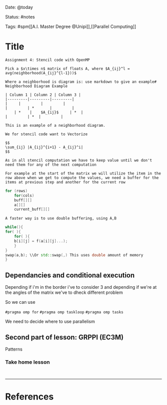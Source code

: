 Date: @today

Status: #notes

Tags: #spm[[A.I. Master Degree @Unipi]],[[Parallel Computing]]

# Title

```ad-important
Assignment 4: Stencil code with OpenMP

Pick a $x\times n$ matrix of floats A, where $A_{ij}^l = avg(neighborhood(A_{ij}^{l-1}))$

Where a neighborhood is diagram is: use markdown to give an example# Neighborhood Diagram Example

| Column 1 | Column 2 | Column 3 |
|---------|---------|---------|
|     |         |         |
|         | *       |         |
	| *    |    $A_{ij}$     | *  |
|         | *  |         |

This is an example of a neighborhood diagram.

We for stencil code want to Vectorize

$$
\sum_{ij} |A_{ij}^{i+1} - A_{ij}^i|
$$

As in all stencil computation we have to keep value until we don't need them for any of the next computation

For example at the start of the matrix we will utilize the item in the row above when we get to compute the values, we need a buffer for the items at previous step and another for the current row
```
```c++
for (rows)
	for(cols)
	buff[][]
	a[][]
	current_buff[][]
```

```ad-important
A faster way is to use double buffering, using A,B

```
```c++
while(){
for( ){
	for( ){
	b[i][j] = f(a[i][j]...);
	}
}
swap(a,b); \\Or std::swap(,) This uses double amount of memory
}
```

## Dependancies and conditional execution

Depending if i'm in the border i've to consider 3 and depending if we're at the angles of the matrix we've to dheck different problem

So we can use 

`#pragma omp for`
`#pragma omp taskloop`
`#pragma omp tasks`

We need to decide where to use parallelism


## Second part of lesson: GRPPI (EC3M)

Patterns

### Take home lesson

```ad-summary


```


---
# References


